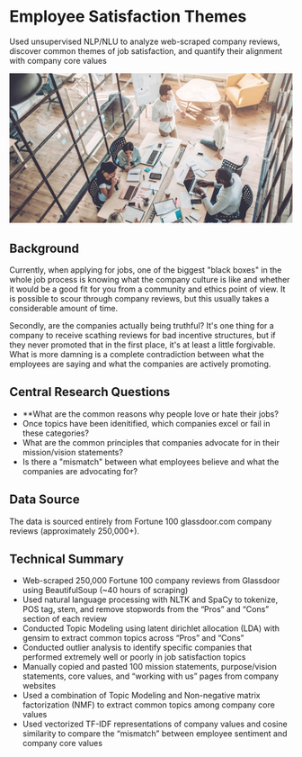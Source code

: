 # Employee Satisfaction Themes
Used unsupervised NLP/NLU to analyze web-scraped company reviews, discover common themes of job satisfaction, and quantify their alignment with company core values

<img src="images/cover_photo.jpg" width="800" height="" />

## Background
Currently, when applying for jobs, one of the biggest "black boxes" in the whole job process is knowing what the company culture is like and whether it would be a good fit for you from a community and ethics point of view. It is possible to scour through company reviews, but this usually takes a considerable amount of time.

Secondly, are the companies actually being truthful? It's one thing for a company to receive scathing reviews for bad incentive structures, but if they never promoted that in the first place, it's at least a little forgivable. What is more damning is a complete contradiction between what the employees are saying and what the companies are actively promoting.

## Central Research Questions
* **What are the common reasons why people love or hate their jobs?
* Once topics have been idenitified, which companies excel or fail in these categories?
* What are the common principles that companies advocate for in their mission/vision statements? 
* Is there a "mismatch" between what employees believe and what the companies are advocating for?

## Data Source
The data is sourced entirely from Fortune 100 glassdoor.com company reviews (approximately 250,000+).

## Technical Summary
* Web-scraped 250,000 Fortune 100 company reviews from Glassdoor using BeautifulSoup (~40 hours of scraping)
* Used natural language processing with NLTK and SpaCy to tokenize, POS tag, stem, and remove stopwords from the “Pros” and “Cons” section of each review
* Conducted Topic Modeling using latent dirichlet allocation (LDA) with gensim to extract common topics across “Pros” and “Cons”
* Conducted outlier analysis to identify specific companies that performed extremely well or poorly in job satisfaction topics
* Manually copied and pasted 100 mission statements, purpose/vision statements, core values, and “working with us” pages from company websites
* Used a combination of Topic Modeling and Non-negative matrix factorization (NMF) to extract common topics among company core values
* Used vectorized TF-IDF representations of company values and cosine similarity to compare the “mismatch” between employee sentiment and company core values
